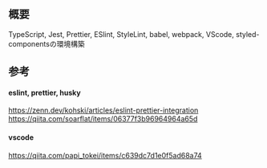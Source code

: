 ## 概要
TypeScript, Jest, Prettier, ESlint, StyleLint, babel, webpack, VScode, styled-componentsの環境構築


## 参考

#### eslint, prettier, husky
https://zenn.dev/kohski/articles/eslint-prettier-integration
https://qiita.com/soarflat/items/06377f3b96964964a65d

#### vscode
https://qiita.com/papi_tokei/items/c639dc7d1e0f5ad68a74
